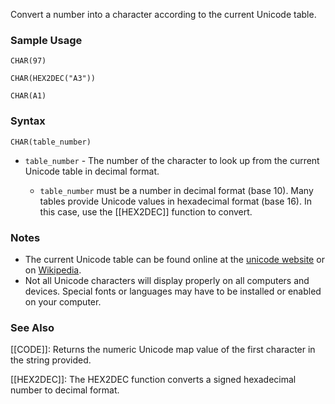 Convert a number into a character according to the current Unicode table.

### Sample Usage

`CHAR(97)`

`CHAR(HEX2DEC("A3"))`

`CHAR(A1)`

### Syntax

`CHAR(table_number)`

* `table_number` - The number of the character to look up from the current Unicode table in decimal format.

  + `table_number` must be a number in decimal format (base 10). Many tables provide Unicode values in hexadecimal format (base 16). In this case, use the [[HEX2DEC]] function to convert.

### Notes

* The current Unicode table can be found online at the [unicode website](http://www.unicode.org/charts/) or on [Wikipedia](http://en.wikipedia.org/wiki/List_of_Unicode_characters).
* Not all Unicode characters will display properly on all computers and devices. Special fonts or languages may have to be installed or enabled on your computer.

### See Also

[[CODE]]: Returns the numeric Unicode map value of the first character in the string provided.

[[HEX2DEC]]: The HEX2DEC function converts a signed hexadecimal number to decimal format.
